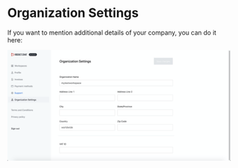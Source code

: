 # Organization Settings

If you want to mention additional details of your company, you can do it here:

![](../../.gitbook/assets/image%20%28125%29.png)



